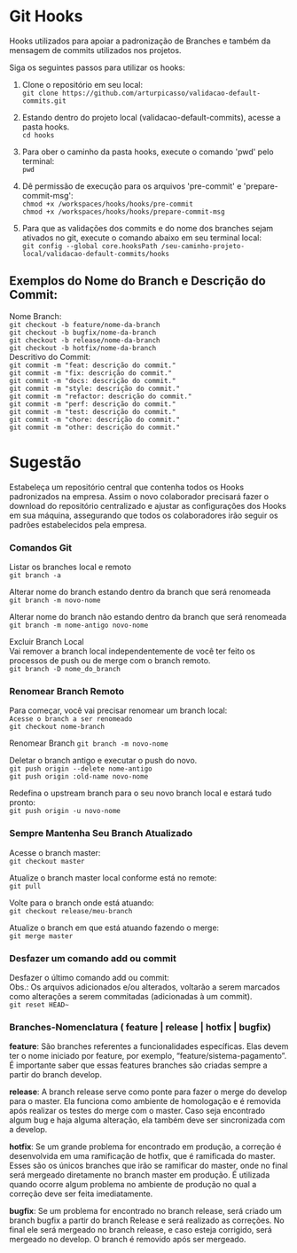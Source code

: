 # Git Hooks

Hooks utilizados para apoiar a padronização de Branches e também da mensagem de commits utilizados nos projetos.

Siga os seguintes passos para utilizar os hooks:

1) Clone o repositório em seu local: <br />
`git clone https://github.com/arturpicasso/validacao-default-commits.git`

2) Estando dentro do projeto local (validacao-default-commits), acesse a pasta hooks. <br />
`cd hooks` 

3) Para ober o caminho da pasta hooks, execute o comando 'pwd' pelo terminal: <br />
`pwd`

5) Dê permissão de execução para os arquivos 'pre-commit' e 'prepare-commit-msg': <br />
`chmod +x /workspaces/hooks/hooks/pre-commit` <br />
`chmod +x /workspaces/hooks/hooks/prepare-commit-msg`

6) Para que as validações dos commits e do nome dos branches sejam ativados no git, execute o comando abaixo em seu terminal local:<br />
`git config --global core.hooksPath /seu-caminho-projeto-local/validacao-default-commits/hooks`

## Exemplos do Nome do Branch e Descrição do Commit: <br />
Nome Branch: <br />
`git checkout -b feature/nome-da-branch` <br />
`git checkout -b bugfix/nome-da-branch` <br />
`git checkout -b release/nome-da-branch` <br />
`git checkout -b hotfix/nome-da-branch` <br />
Descritivo do Commit: <br />
`git commit -m "feat: descrição do commit."` <br />
`git commit -m "fix: descrição do commit."` <br />
`git commit -m "docs: descrição do commit."` <br />
`git commit -m "style: descrição do commit."` <br />
`git commit -m "refactor: descrição do commit."` <br />
`git commit -m "perf: descrição do commit."` <br />
`git commit -m "test: descrição do commit."` <br />
`git commit -m "chore: descrição do commit."` <br />
`git commit -m "other: descrição do commit."` <br />

# Sugestão

Estabeleça um repositório central que contenha todos os Hooks padronizados na empresa.
Assim o novo colaborador precisará fazer o download do repositório centralizado e ajustar as configurações dos Hooks em sua máquina, assegurando que todos os colaboradores irão seguir os padrões estabelecidos pela empresa.

### Comandos Git

Listar os branches local e remoto <br />
`git branch -a`

Alterar nome do branch estando dentro da branch que será renomeada  <br />
`git branch -m novo-nome`

Alterar nome do branch não estando dentro da branch que será renomeada <br />
`git branch -m nome-antigo novo-nome`

Excluir Branch Local <br />
Vai remover a branch local independentemente de você ter feito os processos de push ou de merge com o branch remoto. <br />
`git branch -D nome_do_branch`

### Renomear Branch Remoto

Para começar, você vai precisar renomear um branch local: <br />
`Acesse o branch a ser renomeado` <br />
`git checkout nome-branch` <br />

Renomear Branch 
`git branch -m novo-nome` <br />

Deletar o branch antigo e executar o push do novo.<br />
`git push origin --delete nome-antigo` <br />
`git push origin :old-name novo-nome`

Redefina o upstream branch para o seu novo branch local e estará tudo pronto:<br />
`git push origin -u novo-nome`

### Sempre Mantenha Seu Branch Atualizado

Acesse o branch master:  <br />
`git checkout master`

Atualize o branch master local conforme está no remote:  <br />
`git pull`

Volte para o branch onde está atuando:  <br />
`git checkout release/meu-branch`

Atualize o branch em que está atuando fazendo o merge:  <br />
`git merge master`

### Desfazer um comando add ou commit

Desfazer o último comando add ou commit: <br />
Obs.: Os arquivos adicionados e/ou alterados, voltarão a serem marcados como alterações a serem commitadas (adicionadas à um commit). <br />
`git reset HEAD~`

### Branches-Nomenclatura ( feature | release | hotfix | bugfix)

<b>feature</b>: São branches referentes a funcionalidades específicas. Elas devem ter o nome iniciado por feature, por exemplo, “feature/sistema-pagamento”. É importante saber que essas features branches são criadas sempre a partir do branch develop.

<b>release</b>: A branch release serve como ponte para fazer o merge do develop para o master. Ela funciona como ambiente de homologação e é removida após realizar os testes do merge com o master. Caso seja encontrado algum bug e haja alguma alteração, ela também deve ser sincronizada com a develop.

<b>hotfix</b>: Se um grande problema for encontrado em produção, a correção é desenvolvida em uma ramificação de hotfix, que é ramificada do master. Esses são os únicos branches que irão se ramificar do master, onde no final será mergeado diretamente no branch master em produção. É utilizada quando ocorre algum problema no ambiente de produção no qual a correção deve ser feita imediatamente.

<b>bugfix</b>: Se um problema for encontrado no branch release, será criado um branch bugfix a partir do branch Release e será realizado as correções. No final ele será mergeado no branch release, e caso esteja corrigido, será mergeado no develop. O branch é removido após ser mergeado.
